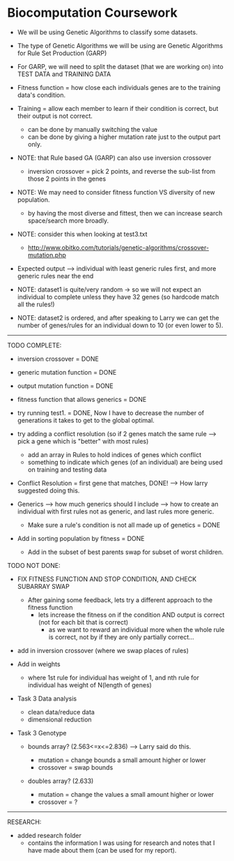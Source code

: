 # Biocomputation Coursework

- We will be using Genetic Algorithms to classify some datasets.

- The type of Genetic Algorithms we will be using are Genetic Algorithms for Rule Set Production (GARP)

- For GARP, we will need to split the dataset (that we are working on) into TEST DATA and TRAINING DATA

- Fitness function = how close each individuals genes are to the training data's condition.

- Training = allow each member to learn if their condition is correct, but their output is not correct.
  - can be done by manually switching the value
  - can be done by giving a higher mutation rate just to the output part only.

- NOTE: that Rule based GA (GARP) can also use inversion crossover
  - inversion crossover = pick 2 points, and reverse the sub-list from those 2 points in the genes

- NOTE: We may need to consider fitness function VS diversity of new population.
  - by having the most diverse and fittest, then we can increase search space/search more broadly.

- NOTE: consider this when looking at test3.txt
  - http://www.obitko.com/tutorials/genetic-algorithms/crossover-mutation.php

- Expected output --> individual with least generic rules first, and more generic rules near the end

- NOTE: dataset1 is quite/very random -> so we will not expect an individual to complete unless they have 32 genes (so hardcode match all the rules!)
- NOTE: dataset2 is ordered, and after speaking to Larry we can get the number of genes/rules for an individual down to 10 (or even lower to 5).

------------------------------------------
TODO COMPLETE:
- inversion crossover = DONE

- generic mutation function = DONE

- output mutation function = DONE

- fitness function that allows generics = DONE

- try running test1. = DONE, Now I have to decrease the number of generations it takes to get to the global optimal.

- try adding a conflict resolution (so if 2 genes match the same rule --> pick a gene which is "better" with most rules)
  - add an array in Rules to hold indices of genes which conflict
  - something to indicate which genes (of an individual) are being used on training and testing data

- Conflict Resolution = first gene that matches, DONE! --> How larry suggested doing this.

- Generics --> how much generics should I include --> how to create an individual with first rules not as generic, and last rules more generic.
  - Make sure a rule's condition is not all made up of genetics = DONE

- Add in sorting population by fitness = DONE
  - Add in the subset of best parents swap for subset of worst children.

TODO NOT DONE:

- FIX FITNESS FUNCTION AND STOP CONDITION, AND CHECK SUBARRAY SWAP
  - After gaining some feedback, lets try a different approach to the fitness function
    - lets increase the fitness on if the condition AND output is correct (not for each bit that is correct)
      - as we want to reward an individual more when the whole rule is correct, not by if they are only partially correct...

- add in inversion crossover (where we swap places of rules)

- Add in weights
  - where 1st rule for individual has weight of 1, and nth rule for individual has weight of N(length of genes)

- Task 3 Data analysis
  - clean data/reduce data
  - dimensional reduction

- Task 3 Genotype
  - bounds array? (2.563<=x<=2.836) --> Larry said do this.
    - mutation = change bounds a small amount higher or lower
    - crossover = swap bounds

  - doubles array? (2.633)
    - mutation = change the values a small amount higher or lower
    - crossover = ?
------------------------------------------
RESEARCH:
- added research folder
  - contains the information I was using for research and notes that I have made about them (can be used for my report).
